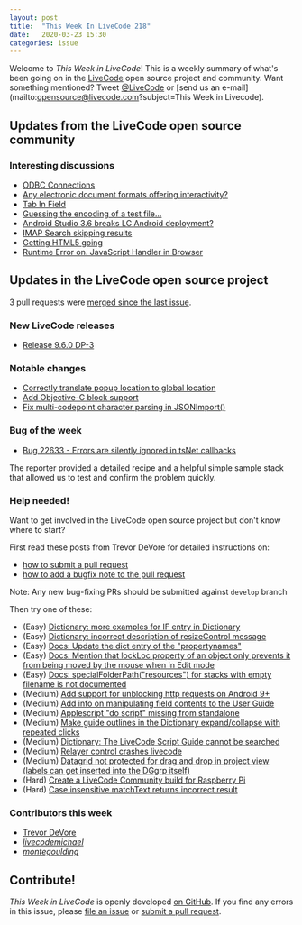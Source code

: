 ```yaml
---
layout: post
title:  "This Week In LiveCode 218"
date:   2020-03-23 15:30
categories: issue
---
```


Welcome to *This Week in LiveCode*!  This is a weekly summary of what's been
going on in the [LiveCode](https://livecode.com/) open source project and
community.  Want something mentioned?  Tweet
[@LiveCode](https://twitter.com/LiveCode) or
[send us an e-mail](mailto:opensource@livecode.com?subject=This Week in Livecode).

## Updates from the LiveCode open source community

<!---
### News & blog posts

- [October only: Get a Hacktoberfest t-shirt by contributing to LiveCode](https://hacktoberfest.digitalocean.com): Submit 4 pull requests and get a free Hacktoberfest T-shirt!
--->

### Interesting discussions

- [ODBC Connections](https://www.mail-archive.com/use-livecode@lists.runrev.com/msg106521.html)
- [Any electronic document formats offering interactivity?](https://www.mail-archive.com/use-livecode@lists.runrev.com/msg106539.html)
- [Tab In Field](https://www.mail-archive.com/use-livecode@lists.runrev.com/msg106547.html)
- [Guessing the encoding of a test file...](https://www.mail-archive.com/use-livecode@lists.runrev.com/msg106554.html)
- [Android Studio 3.6 breaks LC Android deployment?](https://www.mail-archive.com/use-livecode@lists.runrev.com/msg106555.html)
- [IMAP Search skipping results](https://www.mail-archive.com/use-livecode@lists.runrev.com/msg106560.html)
- [Getting HTML5 going](https://www.mail-archive.com/use-livecode@lists.runrev.com/msg106594.html)
- [Runtime Error on. JavaScript Handler in Browser](https://www.mail-archive.com/use-livecode@lists.runrev.com/msg106600.html)


## Updates in the LiveCode open source project

3 pull requests were [merged since the last issue](https://github.com/search?q=org%3Alivecode+is%3Apublic+is%3Apr+is%3Amerged+merged%3A2020-03-16..2020-03-22&type=Issues).


### New LiveCode releases

- [Release 9.6.0 DP-3](https://www.mail-archive.com/use-livecode@lists.runrev.com/msg106553.html)


### Notable changes

- [Correctly translate popup location to global location](https://github.com/livecode/livecode/pull/7295)
- [Add Objective-C block support](https://github.com/livecode/livecode/pull/7291)
- [Fix multi-codepoint character parsing in JSONImport()](https://github.com/livecode/livecode/pull/7243)


### Bug of the week

- [Bug 22633 - Errors are silently ignored in tsNet callbacks](https://quality.livecode.com/show_bug.cgi?id=22633)

The reporter provided a detailed recipe and a helpful simple sample stack that allowed us to test and confirm the problem quickly.


### Help needed!

Want to get involved in the LiveCode open source project but don't know where
to start?  

First read these posts from Trevor DeVore for detailed instructions on:

- [how to submit a pull request](https://www.mail-archive.com/use-livecode@lists.runrev.com/msg98530.html)
- [how to add a bugfix note to the pull request](https://www.mail-archive.com/use-livecode@lists.runrev.com/msg98611.html)

Note: Any new bug-fixing PRs should be submitted against `develop` branch

Then try one of these:

- (Easy) [Dictionary: more examples for IF entry in Dictionary](https://quality.livecode.com/show_bug.cgi?id=22589)
- (Easy) [Dictionary: incorrect description of resizeControl message](https://quality.livecode.com/show_bug.cgi?id=17118)
- (Easy) [Docs: Update the dict entry of the "propertynames"](https://quality.livecode.com/show_bug.cgi?id=7375)
- (Easy) [Docs: Mention that lockLoc property of an object only prevents it from being moved by the mouse when in Edit mode](https://quality.livecode.com/show_bug.cgi?id=19848)
- (Easy) [Docs: specialFolderPath("resources") for stacks with empty filename is not documented](https://quality.livecode.com/show_bug.cgi?id=21183)
- (Medium) [Add support for unblocking http requests on Android 9+](http://quality.livecode.com/show_bug.cgi?id=22400)
- (Medium) [Add info on manipulating field contents to the User Guide](http://quality.livecode.com/show_bug.cgi?id=18990)
- (Medium) [Applescript "do script" missing from standalone](http://quality.livecode.com/show_bug.cgi?id=20993)
- (Medium) [Make guide outlines in the Dictionary expand/collapse with repeated clicks](http://quality.livecode.com/show_bug.cgi?id=18184)
- (Medium) [Dictionary: The LiveCode Script Guide cannot be searched](http://quality.livecode.com/show_bug.cgi?id=15957)
- (Medium) [Relayer control crashes livecode](https://quality.livecode.com/show_bug.cgi?id=21460)
- (Medium) [Datagrid not protected for drag and drop in project view (labels can get inserted into the DGgrp itself)](https://quality.livecode.com/show_bug.cgi?id=21750)
- (Hard) [Create a LiveCode Community build for Raspberry Pi](http://forums.livecode.com/viewtopic.php?f=76&t=27912)
- (Hard) [Case insensitive matchText returns incorrect result](https://quality.livecode.com/show_bug.cgi?id=15312)


### Contributors this week

- [Trevor DeVore](https://github.com/trevordevore)
- *[livecodemichael](https://github.com/livecodemichael)*
- *[montegoulding](https://github.com/montegoulding)*  

<!---
## Other LiveCode News

This section brings you other interesting news from across the LiveCode universe over the last week. This section may include non OSS projects.

- [Apple Deprecated "UIApplicationExitsOnSuspend"](https://www.mail-archive.com/use-livecode@lists.runrev.com/msg106406.html)
--->

<!---
## Upcoming events

* [SoCal LiveCode Group Meeting: March 5, Pasadena](https://forums.livecode.com/viewtopic.php?f=50&t=33729)
--->

## Contribute!

*This Week in LiveCode* is openly developed
[on GitHub](https://github.com/livecode/this-week-in-livecode).
If you find any errors in this issue, please
[file an issue](https://github.com/livecode/this-week-in-livecode/issues) or
[submit a pull request](https://github.com/livecode/this-week-in-livecode/pulls).

